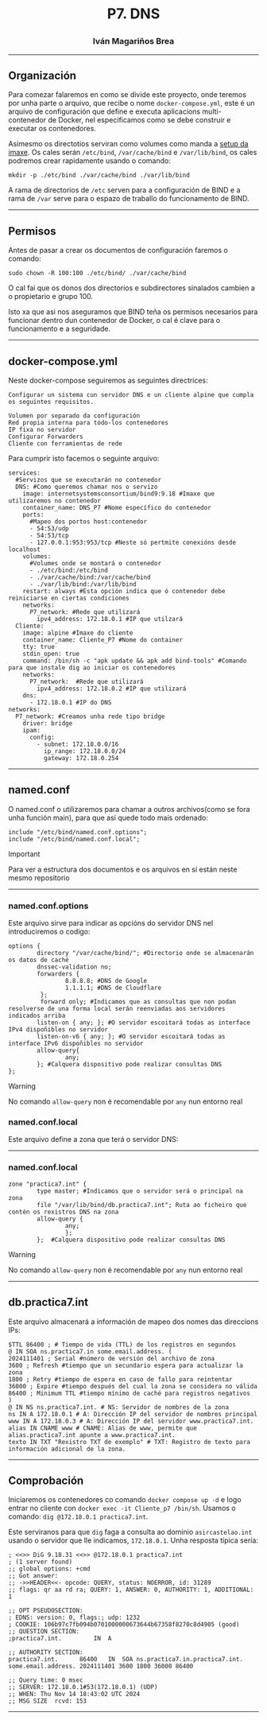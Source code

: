 <h1>
<p align=center>
P7. DNS
</p>
</h1>
<h3>
<p align=center>
Iván Magariños Brea
</p>
</h3>

---
## Organización
Para comezar falaremos en como se divide este proyecto, onde teremos por unha parte o arquivo, que recibe o nome `docker-compose.yml`, este é un arquivo de configuración que define e executa aplicacions multi-contenedor de Docker, nel especificamos como se debe construir e executar os contenedores. 

Asimesmo os directotios serviran como volumes como manda a [setup da imaxe](https://hub.docker.com/r/internetsystemsconsortium/bind9). Os cales serán `/etc/bind`, `/var/cache/bind` e `/var/lib/bind`, os cales podremos crear rapidamente usando o comando:
```
mkdir -p ./etc/bind ./var/cache/bind ./var/lib/bind
```
A rama de directorios de `/etc` serven para a configuración de BIND e a rama de `/var` serve para o espazo de traballo do funcionamento de BIND.

---
## Permisos
Antes de pasar a crear os documentos de configuración faremos o comando:
```
sudo chown -R 100:100 ./etc/bind/ ./var/cache/bind
```
O cal fai que os donos dos directorios e subdirectores sinalados cambien a o propietario e grupo 100.

Isto xa que asi nos aseguramos que BIND teña os permisos necesarios para funcionar dentro dun contenedor de Docker, o cal é clave para o funcionamento e a seguridade.

---
## docker-compose.yml
Neste docker-compose seguiremos as seguintes directrices:
```
Configurar un sistema cun servidor DNS e un cliente alpine que cumpla os seguintes requisitos.

Volumen por separado da configuración
Red propia interna para tódo-los contenedores
IP fixa no servidor
Configurar Forwarders
Cliente con ferramientas de rede
```
Para cumprir isto facemos o seguinte arquivo:
```
services:
  #Servizos que se executarán no contenedor
  DNS: #Como queremos chamar nos o servizo
    image: internetsystemsconsortium/bind9:9.18 #Imaxe que utilizaremos no contenedor
    container_name: DNS_P7 #Nome específico do contenedor
    ports:
      #Mapeo dos portos host:contenedor
      - 54:53/udp
      - 54:53/tcp
      - 127.0.0.1:953:953/tcp #Neste só pertmite conexións desde localhost
    volumes:
      #Volumes onde se montará o contenedor
      - ./etc/bind:/etc/bind
      - ./var/cache/bind:/var/cache/bind
      - ./var/lib/bind:/var/lib/bind
    restart: always #Esta opción indica que ó contenedor debe reiniciarse en ciertas condiciones
    networks:
      P7_network: #Rede que utilizará
        ipv4_address: 172.18.0.1 #IP que utilzará
  Cliente:
    image: alpine #Imaxe do cliente
    container_name: Cliente_P7 #Nome do container
    tty: true 
    stdin_open: true
    command: /bin/sh -c "apk update && apk add bind-tools" #Comando para que instale dig ao iniciar os contenedores
    networks:
      P7_network:  #Rede que utilizará
        ipv4_address: 172.18.0.2 #IP que utilizará
    dns:
      - 172.18.0.1 #IP do DNS
networks:
  P7_network: #Creamos unha rede tipo bridge
    driver: bridge
    ipam:
      config:
        - subnet: 172.18.0.0/16
          ip_range: 172.18.0.0/24
          gateway: 172.18.0.254
```

---
## named.conf
O named.conf o utilizaremos para chamar a outros archivos(como se fora unha función main), para que así quede todo maís ordenado:
```
include "/etc/bind/named.conf.options";
include "/etc/bind/named.conf.local";
```
> [!IMPORTANT]
> Para ver a estructura dos documentos e os arquivos en sí están neste mesmo repositorio
---
### named.conf.options
Este arquivo sirve para indicar as opcións do servidor DNS nel introduciremos o codigo:
```
options {
        directory "/var/cache/bind/"; #Directorio onde se almacenarán os datos de caché
        dnssec-validation no;
        forwarders {
                8.8.8.8; #DNS de Google
                1.1.1.1; #DNS de Cloudflare
         };
         forward only; #Indicamos que as consultas que non podan resolverse de una forma local serán reenviadas aos servidores indicados arriba
        listen-on { any; }; #O servidor escoitará todas as interface IPv4 dispoñibles no servidor
        listen-on-v6 { any; }; #O servidor escoitará todas as interface IPv6 dispoñibles no servidor
        allow-query{
                any;
        }; #Calquera dispositivo pode realizar consultas DNS
};
```
> [!WARNING]
> No comando `allow-query` non é recomendable por `any` nun entorno real
### named.conf.local
Este arquivo define a zona que terá o servidor DNS:

---
### named.conf.local
```
zone "practica7.int" {
        type master; #Indicamos que o servidor será o principal na zona
        file "/var/lib/bind/db.practica7.int"; Ruta ao ficheiro que contén os rexistros DNS na zona
        allow-query {
                any;
                };
        };  #Calquera dispositivo pode realizar consultas DNS
```
> [!WARNING]
> No comando `allow-query` non é recomendable por `any` nun entorno real

---
## db.practica7.int
Este arquivo almacenará a información de mapeo dos nomes das direccions IPs:
```
$TTL 86400 ; # Tiempo de vida (TTL) de los registros en segundos
@ IN SOA ns.practica7.in some.email.address. (
2024111401 ; Serial #número de versión del archivo de zona
3600 ; Refresh #tiempo que un secundario espera para actualizar la zona
1800 ; Retry #tiempo de espera en caso de fallo para reintentar
36000 ; Expire #tiempo después del cual la zona se considera no válida
86400 ; Minimum TTL #tiempo mínimo de caché para registros negativos
)
@ IN NS ns.practica7.int. # NS: Servidor de nombres de la zona
ns IN A 172.18.0.1 # A: Dirección IP del servidor de nombres principal
www IN A 172.18.0.3 # A: Dirección IP del servidor www.practica7.int.
alias IN CNAME www # CNAME: Alias de www, permite que alias.practica7.int apunte a www.practica7.int.
texto IN TXT "Rexistro TXT de exemplo" # TXT: Registro de texto para información adicional de la zona.
```

---
## Comprobación
Iniciaremos os contenedores co comando `docker compose up -d` e logo entrar no cliente con `docker exec -it Cliente_p7 /bin/sh`.
Usamos o comando: `dig @172.18.0.1 practica7.int`.

Este serviranos para que `dig` faga a consulta ao dominio `asircastelao.int` usando o servidor que lle indicamos, `172.18.0.1`. Unha resposta típica sería: 
```
; <<>> DiG 9.18.31 <<>> @172.18.0.1 practica7.int
; (1 server found)
;; global options: +cmd
;; Got answer:
;; ->>HEADER<<- opcode: QUERY, status: NOERROR, id: 31289
;; flags: qr aa rd ra; QUERY: 1, ANSWER: 0, AUTHORITY: 1, ADDITIONAL: 1

;; OPT PSEUDOSECTION:
; EDNS: version: 0, flags:; udp: 1232
; COOKIE: 106b97c7fb094b0701000000673644b67358f8270c8d4905 (good)
;; QUESTION SECTION:
;practica7.int.			IN	A

;; AUTHORITY SECTION:
practica7.int.		86400	IN	SOA	ns.practica7.in.practica7.int. some.email.address. 2024111401 3600 1800 36000 86400

;; Query time: 0 msec
;; SERVER: 172.18.0.1#53(172.18.0.1) (UDP)
;; WHEN: Thu Nov 14 18:43:02 UTC 2024
;; MSG SIZE  rcvd: 153
```

---
